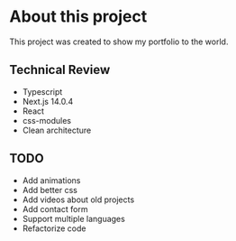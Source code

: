 # About this project

This project was created to show my portfolio to the world.

## Technical Review

- Typescript
- Next.js 14.0.4
- React
- css-modules
- Clean architecture

## TODO

* Add animations
* Add better css
* Add videos about old projects
* Add contact form
* Support multiple languages
* Refactorize code
